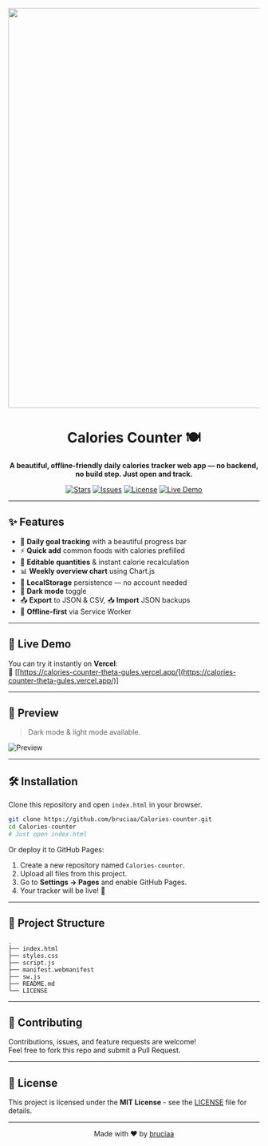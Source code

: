 <!-- Banner -->
<p align="center">
  <img src="https://d2fy7spvltzu3v.cloudfront.net/9ppkk%2Fpreview%2F69824221%2Fmain_large.gif?response-content-disposition=inline%3Bfilename%3D%22main_large.gif%22%3B&response-content-type=image%2Fgif&Expires=1754896348&Signature=cd8p614pfPn7Pfl0Db~kwFkXrOpQW9yJmbSLv5aRVKaJGAQmNa7RqwEUojYhx4NtbQy5ocnd~7hDsRKaJo32tOfwZnuQYLVvJBLRNNtPiZh22vZ4RlaJZFDsiYv0w4f620r1eaFmKtz6sc-WyWITmv8v~kK1aMpoadI4zjxa4YVXBdxyVzvMN~3-YhJu~pSCUNPsnYm~B0lTVnjmEH0mrxF4wiJY9vaY6CifcRw3rNitX5KVD7o4BN92eB2mAiru7C97fmI5M91yAcVTE0wtOhKA~VuuEMam6uc8tRWT1XFzYEUolK63zXug3dDHkBWIBV1YqyRDe9Dq3YLR3A57iw__&Key-Pair-Id=APKAJT5WQLLEOADKLHBQ" width="800" />
</p>

<h1 align="center">Calories Counter 🍽️</h1>

<p align="center">
  <b>A beautiful, offline-friendly daily calories tracker web app — no backend, no build step. Just open and track.</b>
</p>

<p align="center">
  <a href="https://github.com/bruciaa/Calories-counter/stargazers"><img src="https://img.shields.io/github/stars/bruciaa/Calories-counter?style=for-the-badge&logo=github" alt="Stars"></a>
  <a href="https://github.com/bruciaa/Calories-counter/issues"><img src="https://img.shields.io/github/issues/bruciaa/Calories-counter?style=for-the-badge&logo=github" alt="Issues"></a>
  <a href="https://github.com/bruciaa/Calories-counter/blob/main/LICENSE"><img src="https://img.shields.io/github/license/bruciaa/Calories-counter?style=for-the-badge" alt="License"></a>
  <a href="https://calories-counter.vercel.app"><img src="https://img.shields.io/badge/Demo-Vercel-black?style=for-the-badge&logo=vercel" alt="Live Demo"></a>
</p>

---

## ✨ Features
- 🎯 **Daily goal tracking** with a beautiful progress bar
- ⚡ **Quick add** common foods with calories prefilled
- 📝 **Editable quantities** & instant calorie recalculation
- 📊 **Weekly overview chart** using Chart.js
- 💾 **LocalStorage** persistence — no account needed
- 🌙 **Dark mode** toggle
- 📤 **Export** to JSON & CSV, 📥 **Import** JSON backups
- 📱 **Offline-first** via Service Worker

---

## 🚀 Live Demo
You can try it instantly on **Vercel**:  
🔗 [[https://calories-counter-theta-gules.vercel.app/](https://calories-counter-theta-gules.vercel.app/)]

---

## 📸 Preview
> Dark mode & light mode available.

![Preview](https://via.placeholder.com/900x500.png?text=App+Preview)

---

## 🛠 Installation
Clone this repository and open `index.html` in your browser.

```bash
git clone https://github.com/bruciaa/Calories-counter.git
cd Calories-counter
# Just open index.html
```

Or deploy it to GitHub Pages:
1. Create a new repository named `Calories-counter`.
2. Upload all files from this project.
3. Go to **Settings → Pages** and enable GitHub Pages.
4. Your tracker will be live! 🎉

---

## 📂 Project Structure
```
.
├── index.html
├── styles.css
├── script.js
├── manifest.webmanifest
├── sw.js
├── README.md
└── LICENSE
```

---

## 🤝 Contributing
Contributions, issues, and feature requests are welcome!  
Feel free to fork this repo and submit a Pull Request.

---

## 📜 License
This project is licensed under the **MIT License** - see the [LICENSE](LICENSE) file for details.

---

<p align="center">Made with ❤️ by <a href="https://github.com/bruciaa">bruciaa</a></p>
